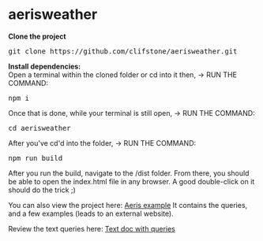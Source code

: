 # aerisweather
<strong>Clone the project</strong>
<pre>git clone https://github.com/clifstone/aerisweather.git</pre>

<strong>Install dependencies:</strong><br>
Open a terminal within the cloned folder or cd into it then, -> RUN THE COMMAND:
<pre>npm i</pre>

Once that is done, while your terminal is still open, -> RUN THE COMMAND:
<pre>cd aerisweather</pre>

After you've cd'd into the folder, -> RUN THE COMMAND:
<pre>npm run build</pre>

After you run the build, navigate to the /dist folder. From there, you should be able to open the index.html file in any browser. A good double-click on it should do the trick ;)

You can also view the project here:
<a href="https://kipdot.com/aeris" target="_blank">Aeris example</a> It contains the queries, and a few examples (leads to an external website).

Review the text queries here:
<a href="https://github.com/clifstone/aerisweather/blob/main/querys.txt" target="_blank">Text doc with queries</a>

